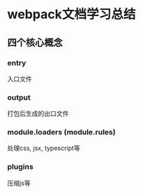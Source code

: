 # webpack文档学习总结

## 四个核心概念

### entry

入口文件


### output

打包后生成的出口文件

### module.loaders (module.rules)

处理css, jsx, typescript等

### plugins

压缩js等